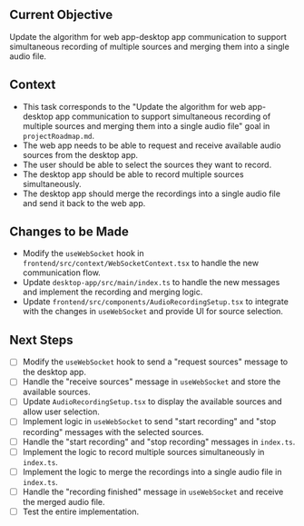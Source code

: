## Current Objective

Update the algorithm for web app-desktop app communication to support simultaneous recording of multiple sources and merging them into a single audio file.

## Context

- This task corresponds to the "Update the algorithm for web app-desktop app communication to support simultaneous recording of multiple sources and merging them into a single audio file" goal in `projectRoadmap.md`.
- The web app needs to be able to request and receive available audio sources from the desktop app.
- The user should be able to select the sources they want to record.
- The desktop app should be able to record multiple sources simultaneously.
- The desktop app should merge the recordings into a single audio file and send it back to the web app.

## Changes to be Made

- Modify the `useWebSocket` hook in `frontend/src/context/WebSocketContext.tsx` to handle the new communication flow.
- Update `desktop-app/src/main/index.ts` to handle the new messages and implement the recording and merging logic.
- Update `frontend/src/components/AudioRecordingSetup.tsx` to integrate with the changes in `useWebSocket` and provide UI for source selection.

## Next Steps

- [ ] Modify the `useWebSocket` hook to send a "request sources" message to the desktop app.
- [ ] Handle the "receive sources" message in `useWebSocket` and store the available sources.
- [ ] Update `AudioRecordingSetup.tsx` to display the available sources and allow user selection.
- [ ] Implement logic in `useWebSocket` to send "start recording" and "stop recording" messages with the selected sources.
- [ ] Handle the "start recording" and "stop recording" messages in `index.ts`.
- [ ] Implement the logic to record multiple sources simultaneously in `index.ts`.
- [ ] Implement the logic to merge the recordings into a single audio file in `index.ts`.
- [ ] Handle the "recording finished" message in `useWebSocket` and receive the merged audio file.
- [ ] Test the entire implementation.
